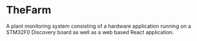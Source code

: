 # TheFarm
A plant monitoring system consisting of a hardware application running on a STM32F0 Discovery board as well as a web based React application. 


